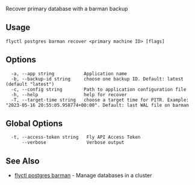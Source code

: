 Recover primary database with a barman backup

## Usage
~~~
flyctl postgres barman recover <primary machine ID> [flags]
~~~

## Options

~~~
  -a, --app string           Application name
  -b, --backup-id string     choose one backup ID. Default: latest (default "latest")
  -c, --config string        Path to application configuration file
  -h, --help                 help for recover
  -T, --target-time string   choose a target time for PITR. Example: "2023-05-16 20:55:05.958774+00:00". Default: last WAL file on barman
~~~

## Global Options

~~~
  -t, --access-token string   Fly API Access Token
      --verbose               Verbose output
~~~

## See Also

* [flyctl postgres barman](/docs/flyctl/postgres-barman/)	 - Manage databases in a cluster


